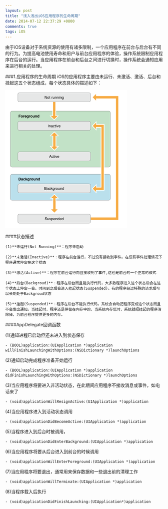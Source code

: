 ```yaml
---
layout: post
title: "浅入浅出iOS应用程序的生命周期"
date: 2014-07-12 22:37:29 +0800
comments: true
tags: iOS
---
```


   由于iOS设备对于系统资源的使用有诸多限制，一个应用程序在前台与后台有不同的行为。为提高电池使用寿命和用户与前台应用程序的体验，操作系统限制应用程序在后台的运行。当应用程序在前台和后台之间进行切换时，操作系统会通知应用来进行相关的处理。
   

###1.应用程序的生命周期
  iOS的应用程序主要由未运行、未激活、激活、后台和挂起这五个状态组成，每个状态具体的描述如下：<br/>
  
  ![iOS应用程序状态切换图](/images/ios-viewcontroller-lifecycle/ios_viewcontroller_lifecycle_001.png)
  
####状态描述
  
```
(1)**未运行(Not Running)**：程序未启动

(2)**未激活(Inactive)**：程序在前台运行，不过没有接收到事件。在没有事件处理情况下程序通常停留在这个状态

(3)**激活(Active)**：程序在前台运行而且接收到了事件,这也是前台的一个正常的模式

(4)**后台(Backgroud)**：程序在后台而且能执行代码，大多数程序进入这个状态后会在这个状态上停留一会。时间到之后会进入挂起状态(Suspended)。有的程序经过特殊的请求后可以长期处于Backgroud状态

(5)**挂起(Suspended)**：程序在后台不能执行代码。系统会自动把程序变成这个状态而且不会发出通知。当挂起时，程序还是停留在内存中的，当系统内存低时，系统就把挂起的程序清除掉，为前台程序提供更多的内存。
```
####AppDelegate回调函数

(1)通知进程已启动但还未进入到状态保存

```
- (BOOL)application:(UIApplication *)application willFinishLaunchingWithOptions:(NSDictionary *)launchOptions
```

(2)通知启动完成程序准备开始运行

```
- (BOOL)application:(UIApplication *)application didFinishLaunchingWithOptions:(NSDictionary *)launchOptions
```

(3)当应用程序将要进入非活动状态，在此期间应用程序不接收消息或事件，如电话来了

```
- (void)applicationWillResignActive:(UIApplication *)application
```

(4)当应用程序进入到活动状态调用

```
- (void)applicationDidBecomeActive:(UIApplication *)application
```

(5)当程序进入到后台时被调用，

```
- (void)applicationDidEnterBackground:(UIApplication *)application
```

(6)当应用程序将要从后台进入到前台的时候调用

```
- (void)applicationWillEnterForeground:(UIApplication *)application
```

(7)当应用程序将要退出，通常用来保存数据和一些退出前的清理工作

```
- (void)applicationWillTerminate:(UIApplication *)application
```

(8)当程序载入后执行

```
- (void)applicationDidFinishLaunching:(UIApplication*)application
```


